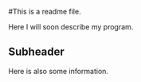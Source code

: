 #This is a readme file.

Here I will soon describe my program.

## Subheader

Here is also some information.